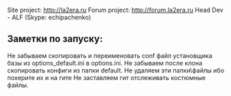 Site project: http://la2era.ru
Forum project: http://forum.la2era.ru
Head Dev - ALF (Skype: echipachenko)

## **Заметки по запуску:** ##
Не забываем скопировать и переименовать conf файл установщика базы из options_default.ini в options.ini.
Не забываем после клона скопировать конфиги из папки default.
Не удаляем эти папки\файлы ибо похерите их и на гите
Не заставляем гит отслеживать костюмные файлы.